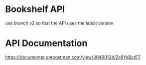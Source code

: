 # Bookshelf API
use branch v2 so that the API uses the latest version
# API Documentation
https://documenter.getpostman.com/view/30460124/2s9YeBctET
